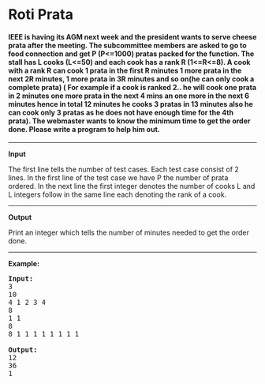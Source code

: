 # Roti Prata

#### IEEE is having its AGM next week and the president wants to serve cheese prata after the meeting. The subcommittee members are asked to go to food connection and get P (P<=1000) pratas packed for the function. The stall has L cooks (L<=50) and each cook has a rank R (1<=R<=8). A cook with a rank R can cook 1 prata in the first R minutes 1 more prata in the next 2R minutes, 1 more prata in 3R minutes and so on(he can only cook a complete prata) ( For example if a cook is ranked 2.. he will cook one prata in 2 minutes one more prata in the next 4 mins an one more in the next 6 minutes hence in total 12 minutes he cooks 3 pratas in 13 minutes also he can cook only 3 pratas as he does not have enough time for the 4th prata). The webmaster wants to know the minimum time to get the order done. Please write a program to help him out.
<hr>
<strong> Input </strong>
<p>
	The first line tells the number of test cases. Each test case consist of 2 lines. In the first line of the test case we have P the number of prata ordered. In the next line the first integer denotes the number of cooks L and L integers follow in the same line each denoting the rank of a cook.
</p>

<hr>
<strong> Output </strong>
 <p>
 		Print an integer which tells the number of minutes needed to get the order done.
 </p>
<hr>

<strong>Example:</strong>
<pre>
<strong>Input:</strong>
3 
10
4 1 2 3 4
8
1 1
8
8 1 1 1 1 1 1 1 1

<strong>Output:</strong>
12
36
1
</pre>
